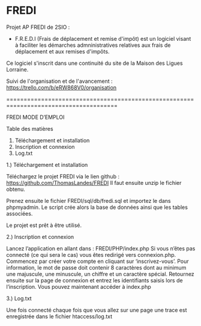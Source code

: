 # FREDI

Projet AP FREDI de 2SIO : 

- F.R.E.D.I (Frais de déplacement et remise d'impôt) 
est un logiciel visant à faciliter les démarches admninistratives relatives aux frais de déplacement et aux remises d'impôts.

Ce logiciel s'inscrit dans une continuité du site de la Maison des Ligues Lorraine. 

Suivi de l'organisation et de l'avancement : https://trello.com/b/eRW868V0/organisation



======================================================================================

FREDI
MODE D’EMPLOI



Table des matières
1.	Téléchargement et installation	
2.	Inscription et connexion	
3.	Log.txt	




1.)	Téléchargement et installation 

Téléchargez le projet FREDI via le lien github : https://github.com/ThomasLandes/FREDI
Il faut ensuite unzip le fichier obtenu. 

Prenez ensuite le fichier FREDI/sql/db/fredi.sql et importez le dans phpmyadmin. Le script crée alors la base de données ainsi que les tables associées. 

Le projet est prêt à être utilisé. 

2.)	Inscription et connexion 

Lancez l’application en allant dans : FREDI/PHP/index.php
Si vous n’êtes pas connecté (ce qui sera le cas) vous êtes redirigé vers connexion.php. Commencez par créer votre compte en cliquant sur ‘inscrivez-vous’. 
Pour information, le mot de passe doit contenir 8 caractères dont au minimum une majuscule, une minuscule, un chiffre et un caractère spécial.
Retournez ensuite sur la page de connexion et entrez les identifiants saisis lors de l’inscription.
Vous pouvez maintenant accéder à index.php

3.)	Log.txt

Une fois connecté chaque fois que vous allez sur une page une trace est enregistrée dans le fichier htaccess/log.txt


